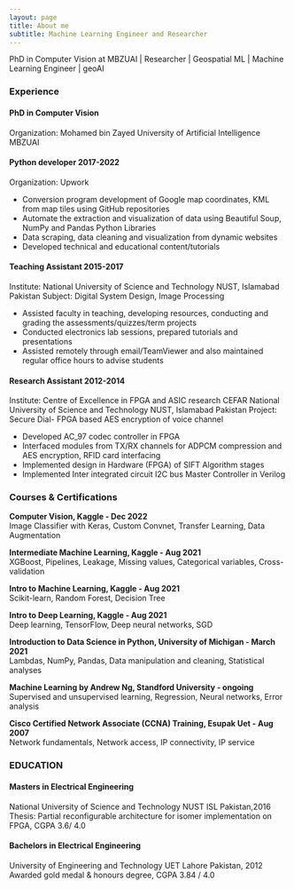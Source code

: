 ```yaml
---
layout: page
title: About me
subtitle: Machine Learning Engineer and Researcher
---
```


PhD in Computer Vision at MBZUAI | Researcher | Geospatial ML | Machine Learning Engineer | geoAI

### Experience
#### PhD in Computer Vision 
Organization: Mohamed bin Zayed University of Artificial Intelligence MBZUAI

#### Python developer 2017-2022
Organization: Upwork
- Conversion program development of Google map coordinates, KML from map tiles using GitHub repositories 
- Automate the extraction and visualization of data using Beautiful Soup, NumPy and Pandas Python Libraries 
- Data scraping, data cleaning and visualization from dynamic websites
- Developed technical and educational content/tutorials

#### Teaching Assistant 2015-2017 
Institute: National University of Science and Technology NUST, Islamabad Pakistan
Subject: Digital System Design, Image Processing 
- Assisted faculty in teaching, developing resources, conducting and grading the assessments/quizzes/term projects
- Conducted electronics lab sessions, prepared tutorials and presentations 
- Assisted remotely through email/TeamViewer and also maintained regular office hours to advise students

#### Research Assistant 2012-2014
Institute: Centre of Excellence in FPGA and ASIC research CEFAR
National University of Science and Technology NUST, Islamabad Pakistan 
Project: Secure Dial- FPGA based AES encryption of voice channel 
- Developed AC_97 codec controller in FPGA 
- Interfaced modules from TX/RX channels for ADPCM compression and AES encryption, RFID card interfacing
- Implemented design in Hardware (FPGA) of SIFT Algorithm stages
- Implemented Inter integrated circuit I2C bus Master Controller in Verilog

### Courses & Certifications
**Computer Vision, Kaggle - Dec 2022** \
Image Classifier with Keras, Custom Convnet, Transfer Learning, Data Augmentation

**Intermediate Machine Learning, Kaggle - Aug 2021** \
XGBoost, Pipelines, Leakage, Missing values, Categorical variables, Cross-validation

**Intro to Machine Learning, Kaggle - Aug 2021** \
Scikit-learn, Random Forest, Decision Tree

**Intro to Deep Learning, Kaggle - Aug 2021** \
Deep learning, TensorFlow, Deep neural networks, SGD

**Introduction to Data Science in Python, University of Michigan - March 2021** \
Lambdas, NumPy, Pandas, Data manipulation and cleaning, Statistical analyses

**Machine Learning by Andrew Ng, Standford University - ongoing** \
Supervised and unsupervised learning, Regression, Neural networks, Error analysis

**Cisco Certified Network Associate (CCNA) Training, Esupak Uet - Aug 2007** \
Network fundamentals, Network access, IP connectivity, IP service

### EDUCATION
#### Masters in Electrical Engineering 
National University of Science and Technology NUST ISL Pakistan,2016 \
Thesis: Partial reconfigurable architecture for isomer implementation on FPGA, CGPA 3.6/ 4.0

#### Bachelors in Electrical Engineering 
University of Engineering and Technology UET Lahore Pakistan, 2012 \
Awarded gold medal & honours degree, CGPA 3.84 / 4.0

